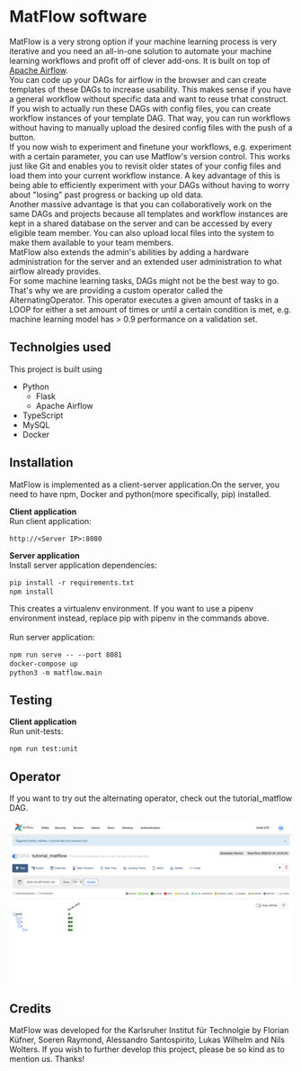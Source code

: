 # MatFlow software

MatFlow is a very strong option if your machine learning process is very iterative and you need an all-in-one solution to automate your machine learning workflows and profit off of clever add-ons. It is built on top of [Apache Airflow](https://airflow.apache.org). <br/>
You can code up your DAGs for airflow in the browser and can create templates of these DAGs to increase usability. This makes sense if you have a general workflow without specific data and want to reuse trhat construct. <br/>If you wish to actually run these DAGs with config files, you can create workflow instances of your template DAG. That way, you can run workflows without having to manually upload the desired config files with the push of a button. <br/> If you now wish to experiment and finetune your workflows, e.g. experiment with a certain parameter, you can use Matflow's version control. This works just like Git and enables you to revisit older states of your config files and load them into your current workflow instance. A key advantage of this is being able to efficiently experiment with your DAGs without having to worry about "losing" past progress or backing up old data. <br/>
Another massive advantage is that you can collaboratively work on the same DAGs and projects because all templates and workflow instances are kept in a shared database on the server and can be accessed by every eligible team member. You can also upload local files into the system to make them available to your team members. <br/>
MatFlow also extends the admin's abilities by adding a hardware administration for the server and an extended user administration to what airflow already provides.<br/>
For some machine learning tasks, DAGs might not be the best way to go. That's why we are providing a custom operator called the AlternatingOperator. This operator executes a given amount of tasks in a LOOP for either a set amount of times or until a certain condition is met, e.g. machine learning model has > 0.9 performance on a validation set.


## Technolgies used

This project is built using
* Python
    * Flask
    * Apache Airflow
* TypeScript
* MySQL
* Docker


## Installation
MatFlow is implemented as a client-server application.On the server, you need to have npm, Docker and python(more specifically, pip) installed.

**Client application**<br>
Run client application:
```
http://<Server IP>:8080
```

**Server application** <br>
Install server application dependencies:
```
pip install -r requirements.txt
npm install
```
This creates a virtualenv environment. If you want to use a pipenv environment instead, replace pip with pipenv in the commands above.  <br><br/>
Run server application:
```
npm run serve -- --port 8081
docker-compose up
python3 -m matflow.main
```

## Testing
**Client application**<br>
Run unit-tests:
```
npm run test:unit
```

## Operator
If you want to try out the alternating operator, check out the tutorial_matflow DAG.
<br>
<br>
![Matflow DAG](airflow_example.png)
<br>

## Credits
MatFlow was developed for the Karlsruher Institut für Technolgie by Florian Küfner, Soeren Raymond, Alessandro Santospirito, Lukas Wilhelm and Nils Wolters. If you wish to further develop this project, please be so kind as to mention us. Thanks!

